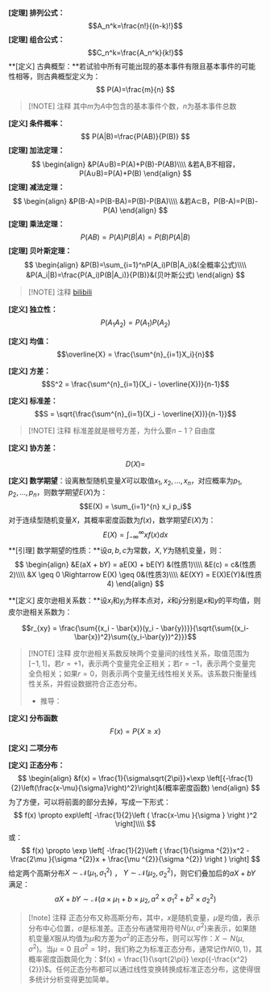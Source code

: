 **[定理] 排列公式：**$$A_n^k=\frac{n!}{(n-k)!}$$
**[定理] 组合公式：**$$C_n^k=\frac{A_n^k}{k!}$$
**[定义] 古典概型：**若试验中所有可能出现的基本事件有限且基本事件的可能性相等，则古典概型定义为：
$$
P(A)=\frac{m}{n}
$$

>[!NOTE] 注释
>其中$m$为$A$中包含的基本事件个数，$n$为基本事件总数

**[定义] 条件概率：**
$$
P(A|B)=\frac{P(AB)}{P(B)}
$$
**[定理] 加法定理：**
$$
\begin{align}
&P(A∪B)=P(A)+P(B)-P(AB)\\\\
&若A,B不相容，P(A∪B)=P(A)+P(B)
\end{align}
$$
**[定理] 减法定理：**
$$
\begin{align}
&P(B-A)=P(B-BA)=P(B)-P(BA)\\\\
&若A⊂B，P(B-A)=P(B)-P(A)
\end{align}
$$
**[定理] 乘法定理：**
$$
P(AB)=P(A)P(B|A)=P(B)P(A|B)
$$
**[定理] 贝叶斯定理：**
$$
\begin{align}
&P(B)=\sum_{i=1}^nP(A_i)P(B|A_i)&(全概率公式)\\\\
&P(A_i|B)=\frac{P(A_i)P(B|A_i)}{P(B)}&(贝叶斯公式)
\end{align}
$$

> [!NOTE] 注释
> [bilibili](https://www.bilibili.com/video/BV19SD5YYEBc/?spm_id_from=333.1007.tianma.32-2-124.click&vd_source=3749948871311220e961685a5ac2a7a7)

**[定义] 独立性：**
$$
P(A_1A_2)=P(A_1)P(A_2)
$$

**[定义] 均值：**
$$\overline{X} = \frac{\sum^{n}_{i=1}X_i}{n}$$

**[定义] 方差：**
$$S^2 = \frac{\sum^{n}_{i=1}(X_i - \overline{X})}{n-1}$$

**[定义] 标准差：**
$$S = \sqrt{\frac{\sum^{n}_{i=1}(X_i - \overline{X})}{n-1}}$$
>[!NOTE] 注释
>标准差就是根号方差，为什么要$n-1$？自由度

**[定义] 协方差：**

$$D(X)=$$

**[定义] 数学期望**：设离散型随机变量$X$可以取值$x_1, x_2, ..., x_n$，对应概率为$p_1, p_2, ..., p_n$，则数学期望$E(X)$为：
$$E(X) = \sum_{i=1}^{n} x_i p_i$$
对于连续型随机变量$X$，其概率密度函数为$f(x)$，数学期望$E(X)$为：
$$E(X) = \int_{-\infty}^{\infty} x f(x) dx$$
**[引理] 数学期望的性质：**设$a, b, c$为常数，$X, Y$为随机变量，则：
$$
\begin{align}
&E(aX + bY) = aE(X) + bE(Y) &(性质1)\\\\
&E(c) = c&(性质2)\\\\
&X \geq 0 \Rightarrow E(X) \geq 0&(性质3)\\\\
&E(XY) = E(X)E(Y)&(性质4)
\end{align}
$$

**[定义] 皮尔逊相关系数：**设$x_i$和$y_i$为样本点对，$\bar{x}$和$\bar{y}$分别是$x$和$y$的平均值，则皮尔逊相关系数为：

$$r_{xy} = \frac{\sum{(x_i - \bar{x})(y_i - \bar{y})}}{\sqrt{\sum{(x_i-\bar{x})^2}\sum{(y_i-\bar{y})^2}}}$$

> [!NOTE] 注释
> 皮尔逊相关系数反映两个变量间的线性关系，取值范围为$[-1, 1]$，若$r = +1$，表示两个变量完全正相关；若$r = -1$，表示两个变量完全负相关；如果$r = 0$，则表示两个变量无线性相关关系。该系数只衡量线性关系，并假设数据符合正态分布。
> - 推导：

**[定义] 分布函数**
$$
F(x)=P\{X \geq x\}
$$

**[定义] 二项分布**

**[定义] 正态分布：**
$$
\begin{align}
&f(x) = \frac{1}{\sigma\sqrt{2\pi}}×\exp \left[{-\frac{1}{2}\left(\frac{x-\mu}{\sigma}\right)^2}\right]&(概率密度函数)
\end{align}
$$
为了方便，可以将前面的部分去掉，写成一下形式：
$$
f(x) \propto exp\left[ -\frac{1}{2}\left ( \frac{x-\mu }{\sigma } \right )^2 \right]\\\\
$$
或：
$$
f(x) \propto \exp \left[ -\frac{1}{2}\left ( \frac{1}{\sigma ^{2}}x^2 - \frac{2\mu }{\sigma ^{2}}x + \frac{\mu ^{2}}{\sigma ^{2}} \right ) \right]
$$
给定两个高斯分布$X\sim \mathcal{N}(\mu_{1} , \sigma_{1}^{2})$ ， $Y\sim \mathcal{N}(\mu_{2} , \sigma_{2}^{2})$，则它们叠加后的$aX+bY$满足：
$$aX+bY\sim \mathcal{N}(a\times \mu _{1} + b \times \mu_{2},a^{2} \times \sigma _{1}^{2} + b^{2} \times \sigma _{2}^{2})$$
>[!note] 注释
>正态分布又称高斯分布，其中，$x$是随机变量，$\mu$是均值，表示分布中心位置，$\sigma$是标准差。正态分布通常用符号$N(\mu, \sigma^2)$来表示，如果随机变量$X$服从均值为$\mu$和方差为$\sigma^2$的正态分布，则可以写作：$X \sim N(\mu, \sigma^2)$。当$\mu=0$ 且$\sigma^2 = 1$时，我们称之为标准正态分布，通常记作$N(0, 1)$，其概率密度函数简化为：$f(x) = \frac{1}{\sqrt{2\pi}} \exp({-\frac{x^2}{2}})$。任何正态分布都可以通过线性变换转换成标准正态分布，这使得很多统计分析变得更加简单。